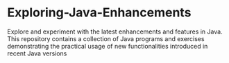 # Exploring-Java-Enhancements
Explore and experiment with the latest enhancements and features in Java. This repository contains a collection of Java programs and exercises demonstrating the practical usage of new functionalities introduced in recent Java versions
